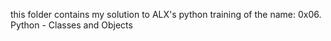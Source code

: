 this folder contains my solution to ALX's python training of the name: 0x06. Python - Classes and Objects
